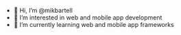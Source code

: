 - 👋 Hi, I’m @mikbartell
- 👀 I’m interested in web and mobile app development
- 🌱 I’m currently learning web and mobile app frameworks

<!---
mikbartell/mikbartell is a ✨ special ✨ repository because its `README.md` (this file) appears on your GitHub profile.
You can click the Preview link to take a look at your changes.
--->
